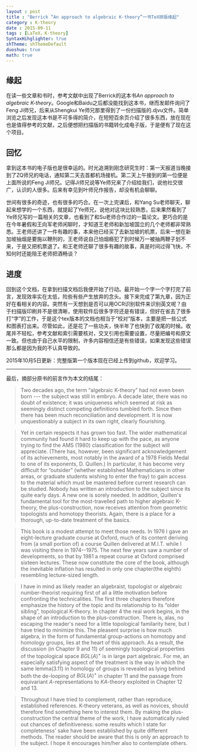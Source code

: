 ```yaml
---
layout : post
title : "Berrick “An approach to algebraic K-theory”一书TeX排版缘起"
category : K-theory
date : 2015-09-11
tags : [LaTeX，K-theory]
SyntaxHihglighter: true
shTheme: shThemeDefault 
duoshuo: true 
math: true
---
```


## 缘起

 在读一些文章和书时，参考文献中出现了Berrick的这本书*An approach to algebraic K-theory*。Google和Baidu之后都没能找到这本书，继而发邮件询问了Feng Ji师兄，后来从Shengkui Ye师兄那里得到了一份扫描版的.djvu文件。简单浏览之后发现这本书是不可多得的简介，在短短百余页介绍了很多东西，放在现在也是值得参考的文献，之后便想把扫描版的书籍转化成电子版，于是便有了现在这个项目。

## 回忆

拿到这本书的电子版也是很幸运的。时光追溯到刚念研究生时：第一天报道当晚接到了ZQ师兄的电话，通知第二天去首都机场接机。第二天上午接到的第一位便是上面所说的Feng Ji师兄。记得Ji师兄说等Ye师兄来了介绍给我们，说他社交很广，认识的人很多。后来有幸见到叶师兄作报告，却没有机会聊聊。

世间有很多的奇迹，也有很多的巧合。在一次上完课后，和Yang Su老师聊天，聊起来想学的一个东西，就提起了Ye师兄，说他对这块比较熟悉，后来果然看到了Ye师兄写的一篇相关的文章，也看到了和Su老师合作过的一篇论文。更巧合的是在今年暑假和王向军老师闲聊时，才知道王老师和新加坡国立的几个老师都非常熟悉。王老师还讲了一件有趣的事，本来他已经买了去新加坡的机票，后来一想在新加坡抽烟是要施以鞭刑的，王老师说自己怕烟瘾犯了到时候万一被抽两鞭子划不来，于是又把机票退了。和王老师还聊了很多有趣的故事，真是时间过得飞快，不知何时还能陪王老师把酒畅谈？

## 进度

回到这个文档，在拿到扫描文档后我便开始了行动。最开始一个字一个字打完了前言，发现效率实在太低，险些有些产生放弃的念头。接下来完成了第九章，因为正好在看相关的内容。突然有一天想到是否可以用OCR识别软件来识别英文呢？由于扫描版印刷并不是很清晰，使用软件后很多字符还是有错误，但好在省去了很多打“字”的工作，于是这个tex版本的文档也相当于“校对”版本，主要是把一些公式和图表打出来。尽管如此，还是花了一些功夫，快半年了也快到了收尾的时候。收尾并不轻松，参考文献和索引需要核对，交叉引用也需要设置，尽量把编号和原文一致。但也由于自己水平的限制，许多内容相信还是有些错误，如果发现这些错误那么都是因为我的不认真导致的。

2015年10月5日更新：完整版第一个版本现在已经上传到github，欢迎学习。

----

最后，摘部分原书的前言作为本文的结尾：

> Two decades ago, the term “algebraic K-theory” had not even been born --- the subject was still in embryo. A decade later, there was no doubt of existence; it was uniqueness which seemed at risk as seemingly distinct competing definitions tumbled forth. Since then there has been much reconciliation and development. It is now unquestionably a subject in its own right, clearly flourishing.  

    
>  Yet in certain respects it has grown too fast. The wider mathematical community had found it hard to keep up with the pace, as anyone trying to find the AMS (1980) classification for the subject will appreciate. (There has, however, been significant acknowledgement of its achievements, most notably in the award of a 1978 Fields Medal to one of its exponents, D. Quillen.) In particular,  it has become very difficult for “outsider” (whether established Mathematicians in other areas, or graduate students wishing to enter the fray) to gain access to the material which must be mastered before current research can be studied. Nobody has written an introduction to the subject since its quite early days. A new one is sorely needed. In addition, Quillen's fundamental tool for the most-travelled path to higher algebraic K-theory, the plus-construction, now receives attention from geometric topologists and homotopy theorists. Again, there is a place for a thorough, up-to-date treatment of the basics. 

> This book is a modest attempt to meet those needs. In 1976 I gave an eight-lecture graduate course at Oxford, much of its content deriving from (a small portion of) a course Quillen delivered at M.I.T. while I was visiting there in 1974--1975. The next few years saw a number of developments, so that by 1981 a repeat course at Oxford comprised sixteen lectures. These now constitute the core of the book, although the inevitable inflation has resulted in only one chapter(the eighth) resembling lecture-sized length. 

> I have in mind as likely reader an algebraist, topologist or algebraic number-theorist requiring first of all a little motivation before confronting the technicalities. The first three chapters therefore emphasize the history of the topic and its relationship to its “older sibling”, topological K-theory. In chapter 4 the real work begins, in the shape of an introduction to the plus-construction. There is, alas, no escaping the reader's need for a little topological familarity here, but I have tried to minimize this. The pleasent surprise is how much algebra, in the form of fundamental group-actions on homotopy and homology groups, lies at the heart of this approach. As a result, the discussion (in Chapter 9 and 11) of seemingly topological properties of the topological space $BGL(A)^+$ is in large part algebraic. For me, an especially satisfying aspect of the treatment is the way in which the same lemma(3.11) in homology of groups is revealed as lying behind both the de-looping of $BGL(A)^+$ in chapter 11 and the passage from equivariant $A$-representations to $KA$-theory exploited in Chapter 12 and 13. 

> Throughout I have tried to complement, rather than reproduce, established references. K-theory veterans, as well as novices, should therefore find something here to interest them. By making the plus-construction the central theme of the work, I have automatically ruled out chances of definitiveness: some results which I state for completeness' sake have been established by quite different methods. The reader should be aware that this is only an approach to the subject. I hope it encourages him/her also to contemplate others. 
